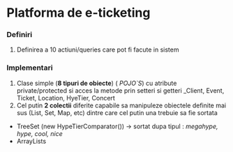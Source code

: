 # Platforma de e-ticketing 

### Definiri

1.  Definirea a 10 actiuni/queries care pot fi facute in sistem 
 

###  Implementari

1. Clase simple (**8 tipuri de obiecte**) ( _POJO`S_) cu atribute private/protected si acces la metode prin setteri si getteri
_Client, Event, Ticket, Location, HyeTier, Concert
2. Cel putin **2 colectii** diferite capabile sa manipuleze obiectele definite mai sus (List, Set, Map, etc) dintre care cel putin una trebuie sa fie sortata 

*  TreeSet (new HypeTierComparator()) -> sortat dupa tipul : _megahype, hype, cool, nice_
*  ArrayLists
